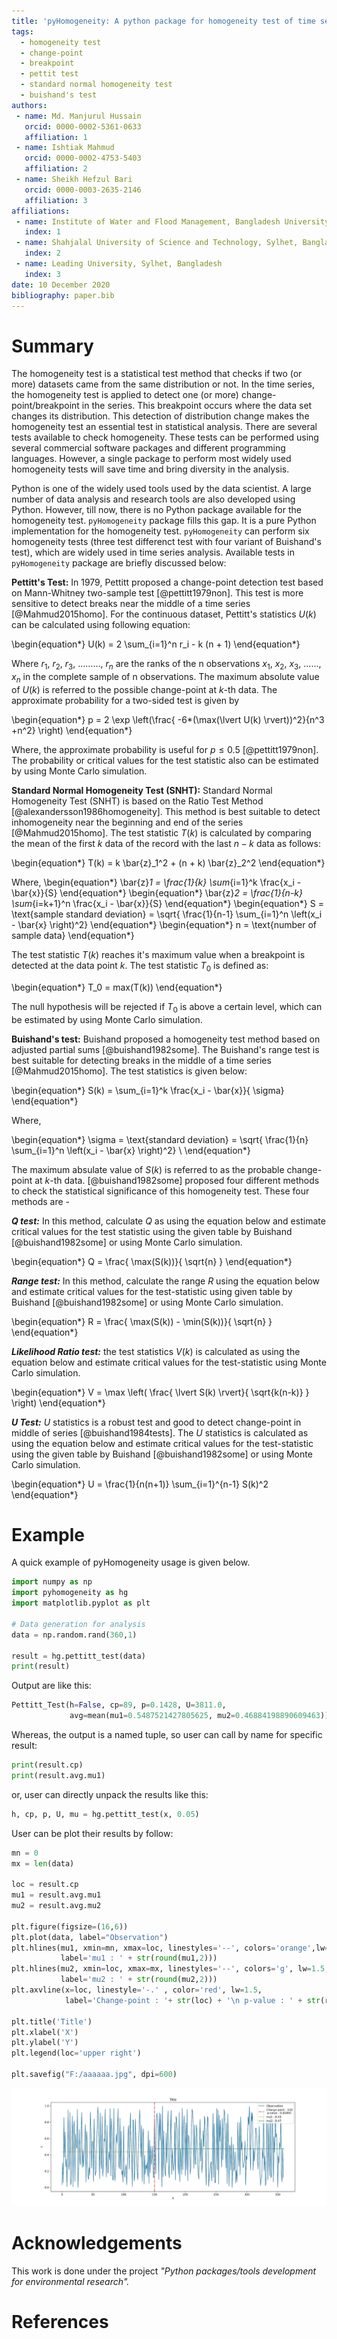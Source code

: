 ```yaml
---
title: 'pyHomogeneity: A python package for homogeneity test of time series data'
tags:
  - homogeneity test
  - change-point
  - breakpoint
  - pettit test
  - standard normal homogeneity test
  - buishand's test
authors:
 - name: Md. Manjurul Hussain
   orcid: 0000-0002-5361-0633
   affiliation: 1
 - name: Ishtiak Mahmud
   orcid: 0000-0002-4753-5403
   affiliation: 2
 - name: Sheikh Hefzul Bari
   orcid: 0000-0003-2635-2146
   affiliation: 3  
affiliations:
 - name: Institute of Water and Flood Management, Bangladesh University of Engineering and Technology, Dhaka, Bangladesh
   index: 1
 - name: Shahjalal University of Science and Technology, Sylhet, Bangladesh
   index: 2
 - name: Leading University, Sylhet, Bangladesh
   index: 3
date: 10 December 2020
bibliography: paper.bib
---
```


# Summary
The homogeneity test is a statistical test method that checks if two (or more) datasets came from the same distribution or not. In the time series, the homogeneity test is applied to detect one (or more) change-point/breakpoint in the series. This breakpoint occurs where the data set changes its distribution. This  detection of distribution change makes the homogeneity test an essential test in statistical analysis. There are several tests available to check homogeneity. These tests can be performed using several commercial software packages and different programming languages. However, a single package to perform most widely used homogeneity tests will save time and bring diversity in the analysis.

Python is one of the widely used tools used by the data scientist. A large number of data analysis and research tools are also developed using Python. However, till now, there is no Python package available for the homogeneity test. `pyHomogeneity` package fills this gap. It is a pure Python implementation for the homogeneity test. `pyHomogeneity` can perform six homogeneity tests (three test differenct test with four variant of Buishand's test), which are widely used in time series analysis. Available tests in `pyHomogeneity` package are briefly discussed below:

**Pettitt's Test:** In 1979, Pettitt proposed a change-point detection test based on Mann-Whitney two-sample test [@pettitt1979non]. This test is more sensitive to detect breaks near the middle of a time series [@Mahmud2015homo]. For the continuous dataset, Pettitt's statistics $U(k)$ can be calculated using following equation:

\begin{equation*}
U(k) = 2 \sum_{i=1}^n r_i - k (n + 1)
\end{equation*}

Where $r_1$,  $r_2$,  $r_3$, ………, $r_n$ are the ranks of the n observations $x_1$, $x_2$, $x_3$, ......, $x_n$ in the complete sample of n observations. The maximum absolute value of $U(k)$ is referred to the possible change-point at $k$-th data. The approximate probability for a two-sided test is given by

\begin{equation*}
p = 2 \exp  \left(\frac{ -6*(\max(\lvert U(k) \rvert))^2}{n^3 +n^2} \right)
\end{equation*}

Where, the approximate probability is useful for $p \leq 0.5$ [@pettitt1979non]. The probability or critical values for the test statistic also can be estimated by using Monte Carlo simulation.

**Standard Normal Homogeneity Test (SNHT):** Standard Normal Homogeneity Test (SNHT) is based on the Ratio Test Method [@alexandersson1986homogeneity].  This method is best suitable to detect inhomogeneity near the beginning and end of the series [@Mahmud2015homo]. The test statistic $T(k)$ is calculated by comparing the mean of the first $k$ data of the record with the last $n-k$ data as follows:

\begin{equation*}
T(k) = k \bar{z}_1^2 + (n + k) \bar{z}_2^2
\end{equation*}

Where,
\begin{equation*}
\bar{z}_1 = \frac{1}{k} \sum_{i=1}^k \frac{x_i - \bar{x}}{S}
\end{equation*}
\begin{equation*}
\bar{z}_2 = \frac{1}{n-k} \sum_{i=k+1}^n \frac{x_i - \bar{x}}{S}
\end{equation*}
\begin{equation*}
S = \text{sample standard deviation} = \sqrt{ \frac{1}{n-1} \sum_{i=1}^n \left(x_i - \bar{x} \right)^2}
\end{equation*}
\begin{equation*}
n = \text{number of sample data}
\end{equation*}

The test statistic $T(k)$ reaches it's maximum value when a breakpoint is detected at the data point $k$. The test statistic $T_0$ is defined as:

\begin{equation*}
T_0 = max(T(k))
\end{equation*}

The null hypothesis will be rejected if $T_0$ is above a certain level, which can be estimated by using Monte Carlo simulation.

**Buishand's test:** Buishand proposed a homogeneity test method based on adjusted partial sums [@buishand1982some]. The Buishand's range test is best suitable for detecting breaks in the middle of a time series [@Mahmud2015homo]. The test statistics is given below:

\begin{equation*}
S(k) = \sum_{i=1}^k \frac{x_i - \bar{x}}{ \sigma}
\end{equation*}

Where,

\begin{equation*}
\sigma = \text{standard deviation} = \sqrt{ \frac{1}{n} \sum_{i=1}^n \left(x_i - \bar{x} \right)^2} \\
\end{equation*}

The maximum absulate value of $S(k)$ is referred to as the probable change-point at $k$-th data.
[@buishand1982some] proposed four different methods to check the statistical significance of this homogeneity test. These four methods are -

**_Q test:_**  In this method, calculate $Q$ as using the equation below and estimate critical values for the test statistic using the given table by Buishand [@buishand1982some] or using Monte Carlo simulation.

\begin{equation*}
Q = \frac{ \max(S(k))}{ \sqrt{n} }
\end{equation*}

**_Range test:_** In this method, calculate the range $R$ using the equation below and estimate critical values for the test-statistic using given table by Buishand [@buishand1982some] or using Monte Carlo simulation.

\begin{equation*}
R = \frac{ \max(S(k)) - \min(S(k))}{ \sqrt{n} }
\end{equation*}

**_Likelihood Ratio test:_** the test statistics $V(k)$ is calculated as using the equation below and estimate critical values for the test-statistic using Monte Carlo simulation.

\begin{equation*}
V = \max \left( \frac{ \lvert S(k) \rvert}{ \sqrt{k(n-k)} } \right)
\end{equation*}

**_U Test:_** $U$ statistics is a robust test and good to detect change-point in middle of series [@buishand1984tests]. The $U$ statistics is calculated as using the equation below and estimate critical values for the test-statistic using the given table by Buishand [@buishand1982some] or using Monte Carlo simulation.

\begin{equation*}
U = \frac{1}{n(n+1)} \sum_{i=1}^{n-1} S(k)^2
\end{equation*}

# Example
A quick example of pyHomogeneity usage is given below.
``` python
import numpy as np
import pyhomogeneity as hg
import matplotlib.pyplot as plt

# Data generation for analysis
data = np.random.rand(360,1)

result = hg.pettitt_test(data)
print(result)
```
Output are like this:
``` python
Pettitt_Test(h=False, cp=89, p=0.1428, U=3811.0,
             avg=mean(mu1=0.5487521427805625, mu2=0.46884198890609463))
```
Whereas, the output is a named tuple, so user can call by name for specific result:
``` python
print(result.cp)
print(result.avg.mu1)
```

or, user can directly unpack the results like this:
``` python
h, cp, p, U, mu = hg.pettitt_test(x, 0.05)
```

User can be plot their results by follow:
``` python
mn = 0
mx = len(data)

loc = result.cp
mu1 = result.avg.mu1
mu2 = result.avg.mu2

plt.figure(figsize=(16,6))
plt.plot(data, label="Observation")
plt.hlines(mu1, xmin=mn, xmax=loc, linestyles='--', colors='orange',lw=1.5,
           label='mu1 : ' + str(round(mu1,2)))
plt.hlines(mu2, xmin=loc, xmax=mx, linestyles='--', colors='g', lw=1.5,
           label='mu2 : ' + str(round(mu2,2)))
plt.axvline(x=loc, linestyle='-.' , color='red', lw=1.5,
            label='Change-point : '+ str(loc) + '\n p-value : ' + str(result.p))

plt.title('Title')
plt.xlabel('X')
plt.ylabel('Y')
plt.legend(loc='upper right')

plt.savefig("F:/aaaaaa.jpg", dpi=600)
```

![Homogeneity result plot](Fig1.jpg)

# Acknowledgements
This work is done under the project _"Python packages/tools development for environmental research"._

# References